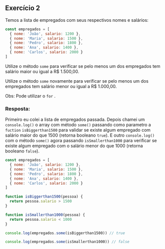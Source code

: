 ## Exercício 2

Temos a lista de empregados com seus respectivos nomes e salários:

```jsx
const empregados = [
  { nome: 'João', salario: 1200 },
  { nome: 'Maria', salario: 1500 },
  { nome: 'Pedro', salario: 1800 },
  { nome: 'Ana', salario: 1400 },
  { nome: 'Carlos', salario: 2000 }
]
```

Utilize o método `some` para verificar se pelo menos um dos empregados tem salário maior ou igual a R$ 1.500,00.

Utilize o método `some` novamente para verificar se pelo menos um dos empregados tem salário menor ou igual a R$ 1.000,00.

Obs: Pode utilizar o `for` .

### Resposta:

Primeiro eu colei a lista de empregados passada. Depois chamei um `console.log()` o array com método `some()` passando como parametro a `fuction` `isBiggerthan1500` para validar se existe algum empregado com salário maior do que 1500 (retorna booleano `true`). E outro `console.log()` com o método `some()` agora passando `isSmallerthan1000` para verificar se existe algum empregado com o salário menor do que 1000 (retorna booleano `false`).

```jsx
const empregados = [
  { nome: 'João', salario: 1200 },
  { nome: 'Maria', salario: 1500 },
  { nome: 'Pedro', salario: 1800 },
  { nome: 'Ana', salario: 1400 },
  { nome: 'Carlos', salario: 2000 }
]

function isBiggerthan1500(pessoa) {
  return pessoa.salario > 1500
}

function isSmallerthan1000(pessoa) {
  return pessoa.salario < 1000
}

console.log(empregados.some(isBiggerthan1500)) // true

console.log(empregados.some(isSmallerthan1000)) // false

```